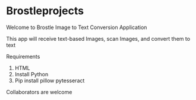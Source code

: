 # Brostleprojects

Welcome to Brostle Image to Text Conversion Application

This app will receive text-based Images, scan Images, and convert them to text 

Requirements
1. HTML
2. Install Python
3. Pip install pillow pytesseract 

Collaborators are welcome
